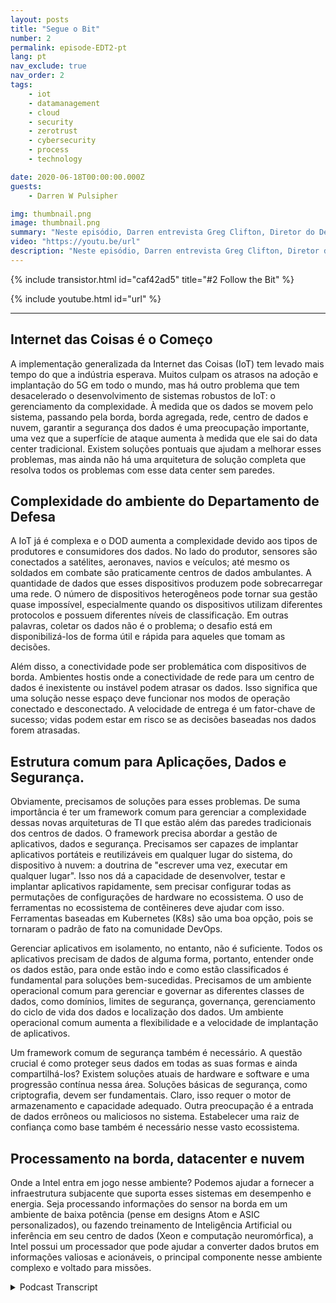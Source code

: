 ```yaml
---
layout: posts
title: "Segue o Bit"
number: 2
permalink: episode-EDT2-pt
lang: pt
nav_exclude: true
nav_order: 2
tags:
    - iot
    - datamanagement
    - cloud
    - security
    - zerotrust
    - cybersecurity
    - process
    - technology

date: 2020-06-18T00:00:00.000Z
guests:
    - Darren W Pulsipher

img: thumbnail.png
image: thumbnail.png
summary: "Neste episódio, Darren entrevista Greg Clifton, Diretor do Departamento de Defesa (DOD) e Inteligência da Intel Corp. Eles discutem os desafios do gerenciamento de dados em um sistema complexo que abrange várias nuvens, centros de dados corporativos, centros de dados regionais e margem tática. Ouça Darren e Greg seguindo um pouco de dados desde a sua coleta e jornada por esse ecossistema até a produção de informações acionáveis para analistas e combatentes. Ouça Darren e Greg discutindo alguns dos obstáculos nesse ambiente amplo e circular e soluções para ajudar a fornecer informações acionáveis para os analistas e de volta aos combatentes."
video: "https://youtu.be/url"
description: "Neste episódio, Darren entrevista Greg Clifton, Diretor do Departamento de Defesa (DOD) e Inteligência da Intel Corp. Eles discutem os desafios do gerenciamento de dados em um sistema complexo que abrange várias nuvens, centros de dados corporativos, centros de dados regionais e margem tática. Ouça Darren e Greg seguindo um pouco de dados desde a sua coleta e jornada por esse ecossistema até a produção de informações acionáveis para analistas e combatentes. Ouça Darren e Greg discutindo alguns dos obstáculos nesse ambiente amplo e circular e soluções para ajudar a fornecer informações acionáveis para os analistas e de volta aos combatentes."
---
```


<div>
{% include transistor.html id="caf42ad5" title="#2 Follow the Bit" %}

{% include youtube.html id="url" %}
</div>

---

## Internet das Coisas é o Começo

A implementação generalizada da Internet das Coisas (IoT) tem levado mais tempo do que a indústria esperava. Muitos culpam os atrasos na adoção e implantação do 5G em todo o mundo, mas há outro problema que tem desacelerado o desenvolvimento de sistemas robustos de IoT: o gerenciamento da complexidade. À medida que os dados se movem pelo sistema, passando pela borda, borda agregada, rede, centro de dados e nuvem, garantir a segurança dos dados é uma preocupação importante, uma vez que a superfície de ataque aumenta à medida que ele sai do data center tradicional. Existem soluções pontuais que ajudam a melhorar esses problemas, mas ainda não há uma arquitetura de solução completa que resolva todos os problemas com esse data center sem paredes.

## Complexidade do ambiente do Departamento de Defesa

A IoT já é complexa e o DOD aumenta a complexidade devido aos tipos de produtores e consumidores dos dados. No lado do produtor, sensores são conectados a satélites, aeronaves, navios e veículos; até mesmo os soldados em combate são praticamente centros de dados ambulantes. A quantidade de dados que esses dispositivos produzem pode sobrecarregar uma rede. O número de dispositivos heterogêneos pode tornar sua gestão quase impossível, especialmente quando os dispositivos utilizam diferentes protocolos e possuem diferentes níveis de classificação. Em outras palavras, coletar os dados não é o problema; o desafio está em disponibilizá-los de forma útil e rápida para aqueles que tomam as decisões.

Além disso, a conectividade pode ser problemática com dispositivos de borda. Ambientes hostis onde a conectividade de rede para um centro de dados é inexistente ou instável podem atrasar os dados. Isso significa que uma solução nesse espaço deve funcionar nos modos de operação conectado e desconectado. A velocidade de entrega é um fator-chave de sucesso; vidas podem estar em risco se as decisões baseadas nos dados forem atrasadas.

## Estrutura comum para Aplicações, Dados e Segurança.

Obviamente, precisamos de soluções para esses problemas. De suma importância é ter um framework comum para gerenciar a complexidade dessas novas arquiteturas de TI que estão além das paredes tradicionais dos centros de dados. O framework precisa abordar a gestão de aplicativos, dados e segurança. Precisamos ser capazes de implantar aplicativos portáteis e reutilizáveis ​​em qualquer lugar do sistema, do dispositivo à nuvem: a doutrina de "escrever uma vez, executar em qualquer lugar". Isso nos dá a capacidade de desenvolver, testar e implantar aplicativos rapidamente, sem precisar configurar todas as permutações de configurações de hardware no ecossistema. O uso de ferramentas no ecossistema de contêineres deve ajudar com isso. Ferramentas baseadas em Kubernetes (K8s) são uma boa opção, pois se tornaram o padrão de fato na comunidade DevOps.

Gerenciar aplicativos em isolamento, no entanto, não é suficiente. Todos os aplicativos precisam de dados de alguma forma, portanto, entender onde os dados estão, para onde estão indo e como estão classificados é fundamental para soluções bem-sucedidas. Precisamos de um ambiente operacional comum para gerenciar e governar as diferentes classes de dados, como domínios, limites de segurança, governança, gerenciamento do ciclo de vida dos dados e localização dos dados. Um ambiente operacional comum aumenta a flexibilidade e a velocidade de implantação de aplicativos.

Um framework comum de segurança também é necessário. A questão crucial é como proteger seus dados em todas as suas formas e ainda compartilhá-los? Existem soluções atuais de hardware e software e uma progressão contínua nessa área. Soluções básicas de segurança, como criptografia, devem ser fundamentais. Claro, isso requer o motor de armazenamento e capacidade adequado. Outra preocupação é a entrada de dados errôneos ou maliciosos no sistema. Estabelecer uma raiz de confiança como base também é necessário nesse vasto ecossistema.

## Processamento na borda, datacenter e nuvem

Onde a Intel entra em jogo nesse ambiente? Podemos ajudar a fornecer a infraestrutura subjacente que suporta esses sistemas em desempenho e energia. Seja processando informações do sensor na borda em um ambiente de baixa potência (pense em designs Atom e ASIC personalizados), ou fazendo treinamento de Inteligência Artificial ou inferência em seu centro de dados (Xeon e computação neuromórfica), a Intel possui um processador que pode ajudar a converter dados brutos em informações valiosas e acionáveis, o principal componente nesse ambiente complexo e voltado para missões.



<details>
<summary> Podcast Transcript </summary>

<p></p>

</details>

